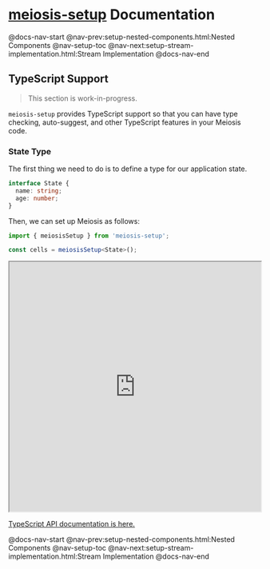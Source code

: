 # [meiosis-setup](https://meiosis.js.org/setup) Documentation

@docs-nav-start
@nav-prev:setup-nested-components.html:Nested Components
@nav-setup-toc
@nav-next:setup-stream-implementation.html:Stream Implementation
@docs-nav-end

## TypeScript Support

> This section is work-in-progress.

`meiosis-setup` provides TypeScript support so that you can have type checking, auto-suggest, and
other TypeScript features in your Meiosis code.

### State Type

The first thing we need to do is to define a type for our application state.

```ts
interface State {
  name: string;
  age: number;
}
```

Then, we can set up Meiosis as follows:

```ts
import { meiosisSetup } from 'meiosis-setup';

const cells = meiosisSetup<State>();
```

<iframe src="https://stackblitz.com/github/foxdonut/meiosis/tree/master/helpers/setup/examples?embed=1&terminalHeight=0&ctl=1&view=editor&file=src/ts/support/basic.ts" style="width:100%;height:500px"></iframe>

[TypeScript API documentation is here.](ts-docs/index.html)

@docs-nav-start
@nav-prev:setup-nested-components.html:Nested Components
@nav-setup-toc
@nav-next:setup-stream-implementation.html:Stream Implementation
@docs-nav-end

